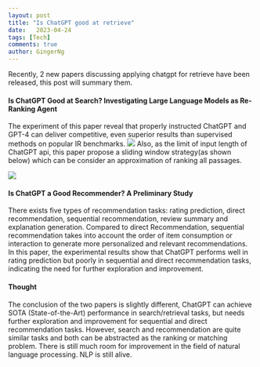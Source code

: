 ```yaml
---
layout: post
title: "Is ChatGPT good at retrieve"
date:   2023-04-24
tags: [Tech]
comments: true
author: GingerNg
---
```


Recently, 2 new papers discussing applying chatgpt for retrieve have been released, this post will summary them.

#### Is ChatGPT Good at Search? Investigating Large Language Models as Re-Ranking Agent
The experiment of this paper reveal that properly instructed ChatGPT and GPT-4 can deliver competitive, even superior results than supervised methods on popular IR benchmarks.
![](https://s2.loli.net/2023/04/23/ovg8pOWtHdlDcb2.png)
Also, as the limit of input length of ChatGPT api, this paper propose a sliding window strategy(as shown below) which can be consider an approximation of ranking all passages.

![](https://s2.loli.net/2023/04/23/5qt8vzgI6c7U1WE.png)

#### Is ChatGPT a Good Recommender? A Preliminary Study
There exists five types of recommendation tasks: rating prediction, direct recommendation, sequential recommendation, review summary and explanation generation.
Compared to direct Recommendation, sequential recommendation takes into account the order of item consumption or interaction to generate more personalized and relevant recommendations.
In this paper, the experimental results show that ChatGPT performs well in rating prediction but poorly in sequential and direct recommendation tasks, indicating the need for further exploration and improvement.

#### Thought
The conclusion of the two papers is slightly different, ChatGPT can achieve SOTA (State-of-the-Art) performance in search/retrieval tasks, but needs further exploration and improvement for sequential and direct recommendation tasks. However, search and recommendation are quite similar tasks and both can be abstracted as the ranking or matching problem. There is still much room for improvement in the field of natural language processing. NLP is still alive.

